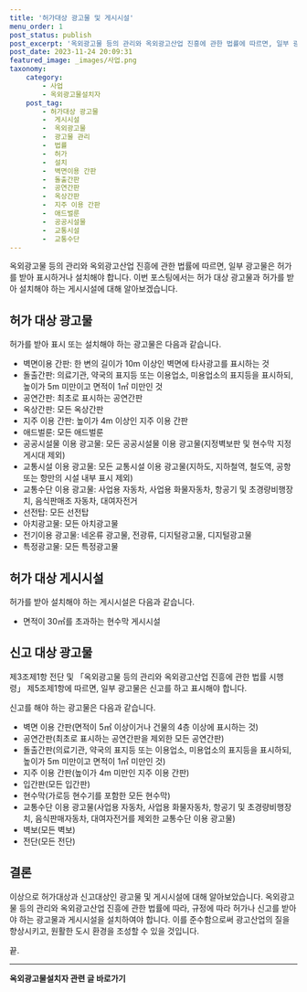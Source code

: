 ```yaml
---
title: '허가대상 광고물 및 게시시설'
menu_order: 1
post_status: publish
post_excerpt: '옥외광고물 등의 관리와 옥외광고산업 진흥에 관한 법률에 따르면, 일부 광고물은 허가를 받아 표시하거나 설치해야 합니다. 이번 포스팅에서는 허가 대상 광고물과 허가를 받아 설치해야 하는 게시시설에 대해 알아보겠습니다.'
post_date: 2023-11-24 20:09:31
featured_image: _images/사업.png
taxonomy:
    category:
        - 사업
        - 옥외광고물설치자
    post_tag:
        - 허가대상 광고물
        -  게시시설
        -  옥외광고물
        -  광고물 관리
        -  법률
        -  허가
        -  설치
        -  벽면이용 간판
        -  돌출간판
        -  공연간판
        -  옥상간판
        -  지주 이용 간판
        -  애드벌룬
        -  공공시설물
        -  교통시설
        -  교통수단
---
```



옥외광고물 등의 관리와 옥외광고산업 진흥에 관한 법률에 따르면, 일부 광고물은 허가를 받아 표시하거나 설치해야 합니다. 이번 포스팅에서는 허가 대상 광고물과 허가를 받아 설치해야 하는 게시시설에 대해 알아보겠습니다.

## 허가 대상 광고물

허가를 받아 표시 또는 설치해야 하는 광고물은 다음과 같습니다.
- 벽면이용 간판: 한 변의 길이가 10m 이상인 벽면에 타사광고를 표시하는 것
- 돌출간판: 의료기관, 약국의 표지등 또는 이용업소, 미용업소의 표지등을 표시하되, 높이가 5m 미만이고 면적이 1㎡ 미만인 것
- 공연간판: 최초로 표시하는 공연간판
- 옥상간판: 모든 옥상간판
- 지주 이용 간판: 높이가 4m 이상인 지주 이용 간판
- 애드벌룬: 모든 애드벌룬
- 공공시설물 이용 광고물: 모든 공공시설물 이용 광고물(지정벽보판 및 현수막 지정게시대 제외)
- 교통시설 이용 광고물: 모든 교통시설 이용 광고물(지하도, 지하철역, 철도역, 공항 또는 항만의 시설 내부 표시 제외)
- 교통수단 이용 광고물: 사업용 자동차, 사업용 화물자동차, 항공기 및 초경량비행장치, 음식판매조 자동차, 대여자전거
- 선전탑: 모든 선전탑
- 아치광고물: 모든 아치광고물
- 전기이용 광고물: 네온류 광고물, 전광류, 디지털광고물, 디지털광고물
- 특정광고물: 모든 특정광고물

## 허가 대상 게시시설

허가를 받아 설치해야 하는 게시시설은 다음과 같습니다.
- 면적이 30㎡를 초과하는 현수막 게시시설

## 신고 대상 광고물

제3조제1항 전단 및 「옥외광고물 등의 관리와 옥외광고산업 진흥에 관한 법률 시행령」 제5조제1항에 따르면, 일부 광고물은 신고를 하고 표시해야 합니다.

신고를 해야 하는 광고물은 다음과 같습니다.
- 벽면 이용 간판(면적이 5㎡ 이상이거나 건물의 4층 이상에 표시하는 것)
- 공연간판(최초로 표시하는 공연간판을 제외한 모든 공연간판)
- 돌출간판(의료기관, 약국의 표지등 또는 이용업소, 미용업소의 표지등을 표시하되, 높이가 5m 미만이고 면적이 1㎡ 미만인 것)
- 지주 이용 간판(높이가 4m 미만인 지주 이용 간판)
- 입간판(모든 입간판)
- 현수막(가로등 현수기를 포함한 모든 현수막)
- 교통수단 이용 광고물(사업용 자동차, 사업용 화물자동차, 항공기 및 초경량비행장치, 음식판매자동차, 대여자전거를 제외한 교통수단 이용 광고물)
- 벽보(모든 벽보)
- 전단(모든 전단)

## 결론

이상으로 허가대상과 신고대상인 광고물 및 게시시설에 대해 알아보았습니다. 옥외광고물 등의 관리와 옥외광고산업 진흥에 관한 법률에 따라, 규정에 따라 허가나 신고를 받아야 하는 광고물과 게시시설을 설치하여야 합니다. 이를 준수함으로써 광고산업의 질을 향상시키고, 원활한 도시 환경을 조성할 수 있을 것입니다. 

끝.
<!-- wp:separator -->
<hr class="wp-block-separator has-alpha-channel-opacity"/>
<!-- /wp:separator -->

<!-- wp:group {"backgroundColor":"base","layout":{"type":"constrained"}} -->
<div class="wp-block-group has-base-background-color has-background"><!-- wp:paragraph {"align":"center","fontSize":"medium"} -->
<p class="has-text-align-center has-large-font-size"><strong>옥외광고물설치자 관련 글 바로가기</strong></p>
<!-- /wp:paragraph -->


<!-- wp:latest-posts
{"categories":[{"id":27298,"count":19,"description":"","link":"https://uknowlaw.com/category/%ec%98%a5%ec%99%b8%ea%b4%91%ea%b3%a0%eb%ac%bc%ec%84%a4%ec%b9%98%ec%9e%90/","name":"옥외광고물설치자","slug":"옥외광고물설치자","taxonomy":"category","parent":0,"meta":[],"_links":{"self":[{"href":"https://uknowlaw.com/wp-json/wp/v2/categories/27298"}],"collection":[{"href":"https://uknowlaw.com/wp-json/wp/v2/categories"}],"about":[{"href":"https://uknowlaw.com/wp-json/wp/v2/taxonomies/category"}],"wp:post_type":[{"href":"https://uknowlaw.com/wp-json/wp/v2/posts?categories=27298"}],"curies":[{"name":"wp","href":"https://api.w.org/{rel}","templated":true}]}}],"postsToShow":100,"excerptLength":28,"postLayout":"grid","columns":2,"featuredImageAlign":"left","featuredImageSizeSlug":"large","fontSize":"small"} /--></div>
<!-- /wp:group -->